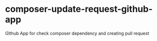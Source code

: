 # composer-update-request-github-app
GIthub App for check composer dependency and creating pull request
